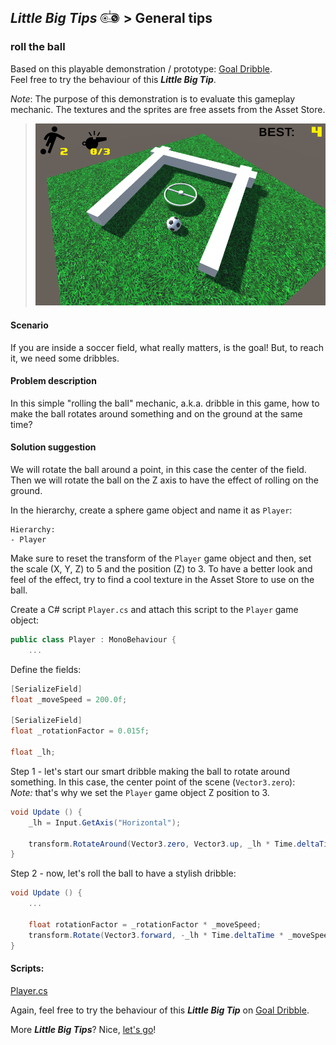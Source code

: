 ## _**Little Big Tips**_ ![Joystick](https://raw.githubusercontent.com/alissin/alissin.github.io/master/images/joystick.png) > General tips

### roll the ball

Based on this playable demonstration / prototype: [Goal Dribble](https://simmer.io/@alissin/goal-dribble).<br/>
Feel free to try the behaviour of this _**Little Big Tip**_.

_Note_: The purpose of this demonstration is to evaluate this gameplay mechanic. The textures and the sprites are free assets from the Asset Store.

> ![Goal Dribble](https://raw.githubusercontent.com/alissin/alissin.github.io/master/demonstration-projects/goal-dribble.png)

#### Scenario
If you are inside a soccer field, what really matters, is the goal! But, to reach it, we need some dribbles.

#### Problem description
In this simple "rolling the ball" mechanic, a.k.a. dribble in this game, how to make the ball rotates around something and on the ground at the same time?

#### Solution suggestion
We will rotate the ball around a point, in this case the center of the field. Then we will rotate the ball on the Z axis to have the effect of rolling on the ground.

In the hierarchy, create a sphere game object and name it as `Player`:

```
Hierarchy:
- Player
```

Make sure to reset the transform of the `Player` game object and then, set the scale (X, Y, Z) to 5 and the position (Z) to 3. To have a better look and feel of the effect, try to find a cool texture in the Asset Store to use on the ball.

Create a C# script `Player.cs` and attach this script to the `Player` game object:

```csharp
public class Player : MonoBehaviour {
    ...
```

Define the fields:

```csharp
[SerializeField]
float _moveSpeed = 200.0f;

[SerializeField]
float _rotationFactor = 0.015f;

float _lh;
```

Step 1 - let's start our smart dribble making the ball to rotate around something. In this case, the center point of the scene (`Vector3.zero`):<br/>
_Note:_ that's why we set the `Player` game object Z position to 3.

```csharp
void Update () {
    _lh = Input.GetAxis("Horizontal");

    transform.RotateAround(Vector3.zero, Vector3.up, _lh * Time.deltaTime * _moveSpeed);
}
```

Step 2 - now, let's roll the ball to have a stylish dribble:

```csharp
void Update () {
    ...

    float rotationFactor = _rotationFactor * _moveSpeed;
    transform.Rotate(Vector3.forward, -_lh * Time.deltaTime * _moveSpeed * rotationFactor);
}
```

#### Scripts:
[Player.cs](./Player.cs)

Again, feel free to try the behaviour of this _**Little Big Tip**_ on [Goal Dribble](https://simmer.io/@alissin/goal-dribble).

More _**Little Big Tips**_? Nice, [let's go](https://github.com/alissin/little-big-tips)!